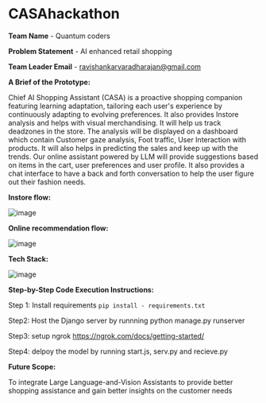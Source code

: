 # CASAhackathon
**Team Name** - Quantum coders

**Problem Statement** - AI enhanced retail shopping

**Team Leader Email** - ravishankarvaradharajan@gmail.com

**A Brief of the Prototype:**

Chief AI Shopping Assistant (CASA) is a proactive shopping companion featuring learning adaptation, tailoring each user's experience by continuously adapting to evolving preferences. It also provides Instore analysis and helps with visual merchandising. 
It will help us track deadzones in the store. The analysis will be displayed on a dashboard which contain Customer gaze analysis, Foot traffic, User Interaction with products. It will also helps in predicting the sales and keep up with the trends.
Our online assistant powered by LLM will provide suggestions based on items in the cart, user preferences and user profile. It also provides a chat interface to have a back and forth conversation to help the user figure out their fashion needs.

**Instore flow:**

![image](https://github.com/no-one-really/CASAhackathon/assets/58998511/5494b8b6-9bb9-42a1-834f-4e100f03e433)

**Online recommendation flow:**

![image](https://github.com/no-one-really/CASAhackathon/assets/58998511/397447e0-285b-45a1-9fa5-a7e5f60f3c9e)


**Tech Stack:**

![image](https://github.com/no-one-really/CASAhackathon/assets/58998511/1b3c9f27-1c66-4756-85f7-afc8548398b1)


**Step-by-Step Code Execution Instructions:**

Step 1: Install requirements
```pip install - requirements.txt```

Step2:
Host the Django server by runnning python manage.py runserver

Step3:
setup ngrok https://ngrok.com/docs/getting-started/

Step4:
delpoy the model by running start.js, serv.py and recieve.py

**Future Scope:**

 To integrate Large Language-and-Vision Assistants to provide better shopping assistance and gain better insights on the customer needs

